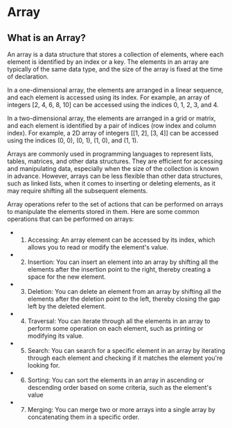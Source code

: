 # Array

## What is an Array?

An array is a data structure that stores a collection of elements, where each element is identified by an index or a key. The elements in an array are typically of the same data type, and the size of the array is fixed at the time of declaration.

In a one-dimensional array, the elements are arranged in a linear sequence, and each element is accessed using its index. For example, an array of integers [2, 4, 6, 8, 10] can be accessed using the indices 0, 1, 2, 3, and 4.

In a two-dimensional array, the elements are arranged in a grid or matrix, and each element is identified by a pair of indices (row index and column index). For example, a 2D array of integers [[1, 2], [3, 4]] can be accessed using the indices (0, 0), (0, 1), (1, 0), and (1, 1).

Arrays are commonly used in programming languages to represent lists, tables, matrices, and other data structures. They are efficient for accessing and manipulating data, especially when the size of the collection is known in advance. However, arrays can be less flexible than other data structures, such as linked lists, when it comes to inserting or deleting elements, as it may require shifting all the subsequent elements.

Array operations refer to the set of actions that can be performed on arrays to manipulate the elements stored in them. Here are some common operations that can be performed on arrays:

- 1. Accessing: An array element can be accessed by its index, which allows you to read or modify the element's value.
- 2. Insertion: You can insert an element into an array by shifting all the elements after the insertion point to the right, thereby creating a space for the new element.
- 3. Deletion: You can delete an element from an array by shifting all the elements after the deletion point to the left, thereby closing the gap left by the deleted element.
- 4. Traversal: You can iterate through all the elements in an array to perform some operation on each element, such as printing or modifying its value.
- 5. Search: You can search for a specific element in an array by iterating through each element and checking if it matches the element you're looking for.
- 6. Sorting: You can sort the elements in an array in ascending or descending order based on some criteria, such as the element's value
- 7. Merging: You can merge two or more arrays into a single array by concatenating them in a specific order.
